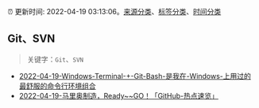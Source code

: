 :alarm_clock: 更新时间: 2022-04-19 03:13:06。[来源分类](../README.md)、[标签分类](../TAGS.md)、[时间分类](../TIMELINE.md)

## Git、SVN


> 关键字：`Git`、`SVN`



- [2022-04-19-Windows-Terminal-+-Git-Bash-是我在-Windows-上用过的最舒服的命令行环境组合](https://www.v2ex.com/t/847847) 
- [2022-04-19-马里奥制造，Ready~~GO！「GitHub-热点速览」](https://toutiao.io/k/70ltft5) 